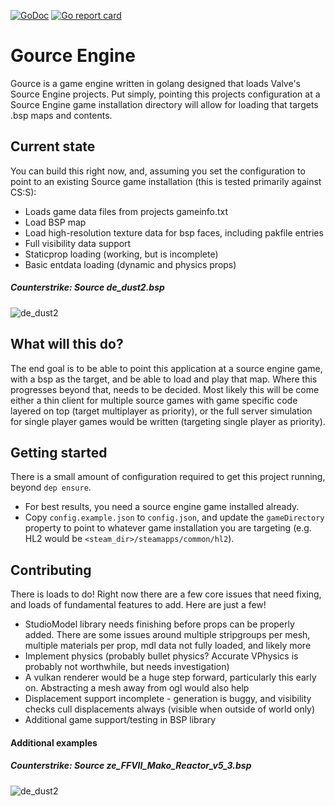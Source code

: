 [![GoDoc](https://godoc.org/github.com/Galaco/Lambda-Core?status.svg)](https://godoc.org/github.com/Galaco/Lambda-Core)
[![Go report card](https://goreportcard.com/badge/github.com/galaco/Lambda-Core)](https://goreportcard.com/badge/github.com/galaco/Lambda-Core)

# Gource Engine
Gource is a game engine written in golang designed that loads Valve's Source Engine projects. Put simply, pointing this projects configuration at
a Source Engine game installation directory will allow for loading that targets .bsp maps and contents.


## Current state
You can build this right now, and, assuming you set the configuration to point to an existing Source game installation (this is tested primarily against CS:S):
* Loads game data files from projects gameinfo.txt
* Load BSP map
* Load high-resolution texture data for bsp faces, including pakfile entries
* Full visibility data support
* Staticprop loading (working, but is incomplete)
* Basic entdata loading (dynamic and physics props)

##### Counterstrike: Source de_dust2.bsp
![de_dust2](https://raw.githubusercontent.com/Galaco/Lambda-Core/master/Documents/de_dust2.jpg)


## What will this do?
The end goal is to be able to point this application at a source engine game, with a bsp as the target, and be able to
load and play that map. Where this progresses beyond that, needs to be decided. Most likely this will be come either a thin client for multiple
source games with game specific code layered on top (target multiplayer as priority), or the full server simulation for single player games
would be written (targeting single player as priority).


## Getting started
There is a small amount of configuration required to get this project running, beyond `dep ensure`.
* For best results, you need a source engine game installed already.
* Copy `config.example.json` to `config.json`, and update the `gameDirectory` property to point to whatever game installation
you are targeting (e.g. HL2 would be `<steam_dir>/steamapps/common/hl2`).

## Contributing
There is loads to do! Right now there are a few core issues that need fixing, and loads of fundamental features to add. Here
are just a few!
* StudioModel library needs finishing before props can be properly added. There are some issues around multiple stripgroups per mesh, multiple
materials per prop, mdl data not fully loaded, and likely more
* Implement physics (probably bullet physics? Accurate VPhysics is probably not worthwhile, but needs investigation)
* A vulkan renderer would be a huge step forward, particularly this early on. Abstracting a mesh away from ogl would also help
* Displacement support incomplete - generation is buggy, and visibility checks cull displacements always (visible when outside of world only)
* Additional game support/testing in BSP library


#### Additional examples
##### Counterstrike: Source ze_FFVII_Mako_Reactor_v5_3.bsp
![de_dust2](https://raw.githubusercontent.com/Galaco/Lambda-Core/master/Documents/ze_FFVII_Mako_Reactor_v5_3.jpg)